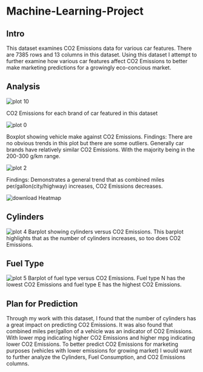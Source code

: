 # Machine-Learning-Project

## Intro
This dataset examines CO2 Emissions data for various car features. There are 7385 rows and 13 columns in this dataset. 
Using this dataset I attempt to further examine how various car features affect CO2 Emissions to better make
marketing predictions for a growingly eco-concious market. 

## Analysis
![plot 10](https://user-images.githubusercontent.com/103288613/165675663-f850c939-973b-460e-bc84-e9e8bdd7b45e.png)

CO2 Emissions for each brand of car featured in this dataset

![plot 0](https://user-images.githubusercontent.com/103288613/165675875-03cb4d0c-c301-414b-84b7-6f0d87fd11f2.png)

Boxplot showing vehicle make against CO2 Emissions.
Findings: There are no obvious trends in this plot but there are some outliers. Generally car brands have relatively
similar CO2 Emissions. With the majority being in the 200-300 g/km range. 

![plot 2](https://user-images.githubusercontent.com/103288613/165676080-0d86da16-4b22-4220-a5a8-b3b4a65b2eae.png)

Findings: Demonstrates a general trend that as combined miles per/gallon(city/highway) increases, CO2 Emissions decreases. 

![download](https://user-images.githubusercontent.com/103288613/165676357-c2d94168-f62a-43bc-bbbe-f4446601c60d.png)
Heatmap

## Cylinders
![plot 4](https://user-images.githubusercontent.com/103288613/165676410-9332633f-f7e2-46f5-b5e9-3e2c2cdcd422.png)
Barplot showing cylinders versus CO2 Emissions. This barplot highlights that as the number of cylinders increases, so too does CO2 Emissions. 

## Fuel Type
![plot 5](https://user-images.githubusercontent.com/103288613/165676520-430e03eb-7019-4669-95f1-e0218f796c90.png)
Barplot of fuel type versus CO2 Emissions. Fuel type N has the lowest CO2 Emissions and fuel type E has the highest CO2 Emissions. 

## Plan for Prediction
Through my work with this dataset, I found that the number of cylinders has a great impact on predicting CO2 Emissions. It was also found that 
combined miles per/gallon of a vehicle was an indicator of CO2 Emissions. With lower mpg indicating higher CO2 Emissions and higher mpg indicating 
lower CO2 Emissions. To better predict CO2 Emissions for marketing purposes (vehicles with lower emissions for growing market) I would want
to further analyze the Cylinders, Fuel Consumption, and CO2 Emissions columns. 
